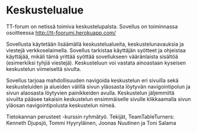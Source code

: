 # Keskustelualue

TT-forum on netissä toimiva keskustelupalsta. Sovellus on toiminnassa osoitteessa http://tt-foorumi.herokuapp.com/

Sovellusta käytetään lisäämällä keskustelualueita, keskustelunavauksia ja viestejä verkkoselaimella. Sovellus tarkistaa käyttäjän syötteet ja ohjeistaa käyttäjää, mikäli tämä yrittää syöttää sovellukseen vääränlaista sisältöä (esimerkiksi tyhjiä viestejä). Keskusteluun voi vastata ainoastaan kyseisen keskustelun viimeiseltä sivulta.

Sovellus tarjoaa mahdollisuuden navigoida keskustelun eri sivuilla sekä keskusteluiden ja alueiden välillä sivun yläosasta löytyvän navigointipolun ja sivun alaosasta löytyvien painikkeiden avulla. Keskustelun jäljemmiltä sivuilta pääsee takaisin keskustelun ensimmäiselle sivulle klikkaamalla sivun yläosan navigointipolusta keskustelun nimeä.

Tietokannan perusteet -kurssin ryhmätyö. Tekijät, TeamTableTurners: Kenneth Djupsjö, Tommi Hyyryläinen, Joonas Nuutinen ja Toni Salama



